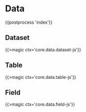 # Data

{{postprocess 'index'}}

## Dataset

{{>magic ctx='core.data.dataset-js'}}

## Table

{{>magic ctx='core.data.table-js'}}


## Field

{{>magic ctx='core.data.field-js'}}
